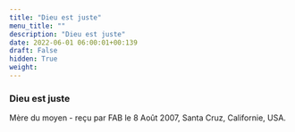 ```yaml
---
title: "Dieu est juste"
menu_title: ""
description: "Dieu est juste"
date: 2022-06-01 06:00:01+00:139
draft: False
hidden: True
weight:
---
```

### Dieu est juste

Mère du moyen - reçu par FAB le 8 Août 2007, Santa Cruz, Californie, USA.



